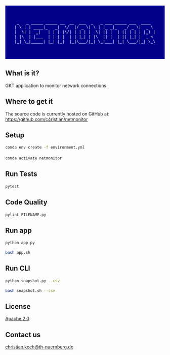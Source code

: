 ![Splash Screen](data/splash.png)

## What is it?
GKT application to monitor network connections.

## Where to get it
The source code is currently hosted on GitHub at:
https://github.com/c4ristian/netmonitor

## Setup
```sh
conda env create -f environment.yml

conda activate netmonitor
```

## Run Tests
```sh
pytest
```

## Code Quality
```sh
pylint FILENAME.py
```

## Run app
```sh
python app.py
```

```sh
bash app.sh
```

## Run CLI
```sh
python snapshot.py --csv
```

```sh
bash snapshot.sh --csv
```

## License
[Apache 2.0](LICENSE.txt)


## Contact us
[christian.koch@th-nuernberg.de](mailto:christian.koch@th-nuernberg.de)

